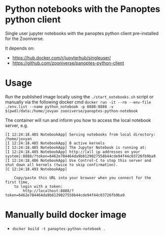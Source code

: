# Python notebooks with the Panoptes python client

Single user jupyter notebooks with the panoptes python client pre-installed for the Zooniverse.

It depends on:
+ https://hub.docker.com/r/jupyterhub/singleuser/
+ https://github.com/zooniverse/panoptes-python-client

# Usage
Run the published image locally using the `./start_notebooks.sh` script
or manually via the following docker cmd
`docker run -it --rm --env-file ./env.list --name python_notebook -p 8888:8888 -v $(pwd)/data:/home/jovyan zooniverse/panoptes-python-notebook`

The container will run and inform you how to access the local notebook server, e.g.
```
[I 12:24:18.485 NotebookApp] Serving notebooks from local directory: /home/jovyan
[I 12:24:18.485 NotebookApp] 0 active kernels
[I 12:24:18.485 NotebookApp] The Jupyter Notebook is running at:
[I 12:24:18.485 NotebookApp] http://[all ip addresses on your system]:8888/?token=6462e704464da9b8129027558b44cde94f44c03726fb9ba9
[I 12:24:18.486 NotebookApp] Use Control-C to stop this server and shut down all kernels (twice to skip confirmation).
[C 12:24:18.493 NotebookApp]

    Copy/paste this URL into your browser when you connect for the first time,
    to login with a token:
        http://localhost:8888/?token=6462e704464da9b8129027558b44cde94f44c03726fb9ba9
```

# Manually build docker image
+ `docker build -t panoptes-python-notebook .`
